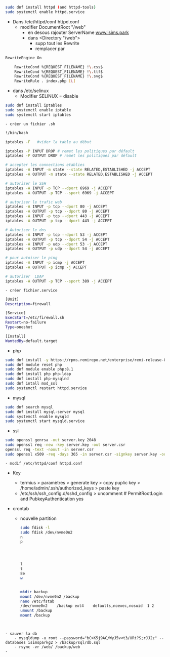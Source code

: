 
```bash
sudo dnf install httpd (and httpd-tools)
sudo systemctl enable httpd.service 
```
- Dans /etc/httpd/conf httpd.conf 
	- modifier DocumentRoot "/web" 
		- en desous rajouter ServerName www.isims.park
		- dans <Directory "/web">
			- supp tout les Rewrite
			- remplacer par 
```bash
RewriteEngine On

    RewriteCond %{REQUEST_FILENAME} !\.css$
    RewriteCond %{REQUEST_FILENAME} !\.ttf$
    RewriteCond %{REQUEST_FILENAME} !\.svg$
    RewriteRule . index.php [L]
```
- dans /etc/selinux 
	- Modifier SELINUX = disable

 ```bash
sudo dnf install iptables 
sudo systemctl enable iptable 
sudo systemctl start iptables

```
	- créer un fichier .sh 
```bash
!/bin/bash

iptables -F   #vider la table au début

iptables -P INPUT DROP # remet les politiques par défault
iptables -P OUTPUT DROP # remet les politiques par défault

# accepter les connections etablies 
iptables -A INPUT -m state --state RELATED,ESTABLISHED -j ACCEPT 
iptables -A OUTPUT -m state --state RELATED,ESTABLISHED -j ACCEPT

# autoriser le SSH
iptables -A INPUT -p TCP --dport 6969 -j ACCEPT 
iptables -A OUTPUT -p TCP --sport 6969 -j ACCEPT

# autoriser le trafic web
iptables -A INPUT -p tcp --dport 80 -j ACCEPT 
iptables -A OUTPUT -p tcp --dport 80 -j ACCEPT
iptables -A INPUT -p tcp --dport 443 -j ACCEPT 
iptables -A OUTPUT -p tcp --dport 443 -j ACCEPT

# Autoriser le dns
iptables -A INPUT -p tcp --dport 53 -j ACCEPT 
iptables -A OUTPUT -p tcp --dport 54 -j ACCEPT
iptables -A INPUT -p udp --dport 53 -j ACCEPT 
iptables -A OUTPUT -p udp --dport 54 -j ACCEPT

# pour autoiser le ping
iptables -A INPUT -p icmp -j ACCEPT
iptables -A OUTPUT -p icmp -j ACCEPT

# autoriser  LDAP 
iptables -A OUTPUT -p TCP --sport 389 -j ACCEPT
```
	- créer fichier.service 

```bash
[Unit]
Description=firewall

[Service]
ExecStart=/etc/firewall.sh
Restart=no-failure
Type=oneshot

[Install]
WantedBy=default.target
```

- php
```bash
sudo dnf install -y https://rpms.remirepo.net/enterprise/remi-release-8.rpm[]()
sudo dnf module reset php
sudo dnf module enable php:8.1
sudo dnf install php php-ldap
sudo dnf install php-mysqlnd
sudo dnf intall mod_ssl
sudo systemctl restart httpd.service
```

- mysql
```bash
sudo dnf search mysql
sudo dnf install mysql-server mysql
sudo systemctl enable mysqld
sudo systemctl start mysqld.service
```

- ssl 
```bash
sudo openssl genrsa -out server.key 2048
sudo openssl req -new -key server.key -out server.csr
openssl req -text -noout -in server.csr
sudo openssl x509 -req -days 365 -in server.csr -signkey server.key -out server.crt

```
	- modif /etc/httpd/conf httpd.conf 

-  Key 
	- termius > paramètres > generate key > copy puplic key > /home/admin/.ssh/authorized_keys > paste key 
	-  /etc/ssh/ssh_config.d/sshd_config > uncomment # PermitRootLogin and PubkeyAuthentication yes

- crontab 
	- nouvelle partition 
		```bash
		sudo fdisk -l
		sudo fdisk /dev/nvme0n2
		n
		p




		l
		t
		8e
		w


		mkdir backup 
		mount /dev/nvme0n2 /backup
		nano /etc/fstab 
		/dev/nvme0n2    /backup ext4    defaults,noexec,nosuid  1 2
		umount /backup
		mount /backup 
				
```

- sauver la db
	- mysqldump -u root --password="bC>K5j9AC/WyJ5v<t3/URt?S;rJJ2z" --databases isimsparkg2 > /backup/sql/db.sql
	- rsync -vr /web/ /backup/web
- 